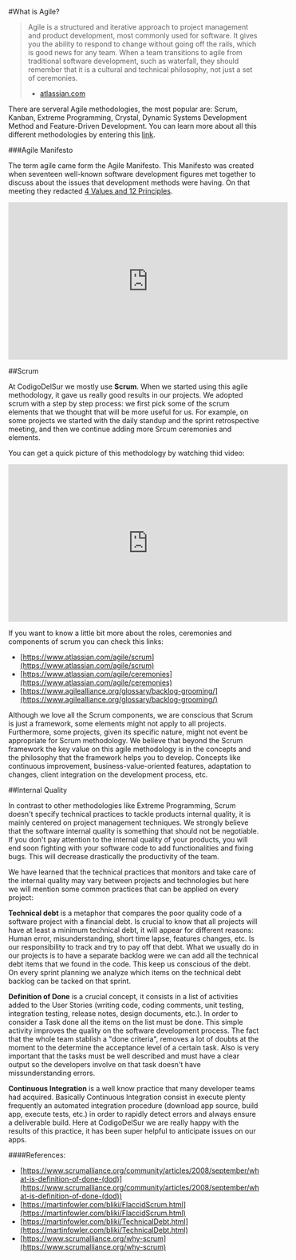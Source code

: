 
#What is Agile?

>Agile is a structured and iterative approach to project management and product development, most commonly used for software. It gives you the ability to respond to change without going off the rails, which is good news for any team. When a team transitions to agile from traditional software development, such as waterfall, they should remember that it is a cultural and technical philosophy, not just a set of ceremonies.
> - [atlassian.com](www.atlassian.com/agile)

There are serveral Agile methodologies, the most popular are: Scrum, Kanban, Extreme Programming, Crystal, Dynamic Systems Development Method and Feature-Driven Development. You can learn more about all this different methodologies by entering this [link](https://www.versionone.com/agile-101/agile-methodologies/). 


###Agile Manifesto

The term agile came form the Agile Manifesto. This Manifesto was created when seventeen well-known software development figures met together to discuss about the issues that development methods were having. On that meeting they redacted [4 Values and 12 Principles](http://agilemanifesto.org).

<iframe width="560" height="315" src="https://www.youtube.com/embed/rf8Gi2RLKWQ" frameborder="0" allowfullscreen></iframe>

##Scrum

At CodigoDelSur we mostly use **Scrum**. When we started using this agile methodology, it gave us really good results in our projects. We adopted scrum with a step by step process: we first pick some of the scrum elements that we thought that will be more useful for us. For example, on some projects we started with the daily standup and the sprint retrospective meeting, and then we continue  adding more Srcum ceremonies and elements.   

You can get a quick picture of this methodology by watching thid video:

<iframe width="560" height="315" src="https://www.youtube.com/embed/TRcReyRYIMg" frameborder="0" allowfullscreen></iframe>

If you want to know a little bit more about the roles, ceremonies and components of scrum you can check this links:

- [https://www.atlassian.com/agile/scrum](https://www.atlassian.com/agile/scrum)
- [https://www.atlassian.com/agile/ceremonies](https://www.atlassian.com/agile/ceremonies)
- [https://www.agilealliance.org/glossary/backlog-grooming/](https://www.agilealliance.org/glossary/backlog-grooming/)

Although we love all the Scrum components, we are conscious that Scrum is just a framework, some elements might not apply to all projects. Furthermore, some projects, given its specific nature, might not event be appropriate for Scrum methodology. We believe that beyond the Scrum framework the key value on this agile methodology is in the concepts and the philosophy that the framework helps you to develop. Concepts like continuous improvement, business-value-oriented features, adaptation to changes, client integration on the development process, etc.   

##Internal Quality

In contrast to other methodologies like Extreme Programming, Scrum doesn't specify technical practices to tackle products internal quality, it is mainly centered on project management techniques. We strongly believe that the software internal quality is something that should not be negotiable. If you don't pay attention to the internal quality of your products, you will end soon fighting with your software code to add functionalities and fixing bugs. This will decrease drastically the productivity of the team. 

We have learned that the technical practices that monitors and take care of the internal quality may vary between projects and technologies but here we will mention some common practices that can be applied on every project:

**Technical debt** is a metaphor that compares the poor quality code of a software project with a financial debt. Is crucial to know that all projects will have at least a minimum technical debt, it will appear for different reasons: Human error, misunderstanding, short time lapse, features changes, etc. Is our responsibility to track and try to pay off that debt. What we usually do in our projects is to have a separate backlog were we can add all the technical debt items that we found in the code. This keep us conscious of the debt. On every sprint planning we analyze which items on the technical debt backlog can be tacked on that sprint.

**Definition of Done** is a crucial concept, it consists in a list of activities added to the User Stories (writing code, coding comments, unit testing, integration testing, release notes, design documents, etc.). In order to consider a Task done all the items on the list must be done. This simple activity improves the quality on the software development process. The fact that the whole team stablish a "done criteria", removes a lot of doubts at the moment to the determine the acceptance level of a certain task. Also is very important that the tasks must be well described and must have a clear output so the developers involve on that task doesn't have missunderstanding errors. 

**Continuous Integration** is a well know practice that many developer teams had acquired. Basically Continuous Integration consist in execute plenty frequently an automated integration procedure (download app source, build app, execute tests, etc.) in order to rapidly detect errors and always ensure a deliverable build. Here at CodigoDelSur we are really happy with the results of this practice, it has been super helpful to anticipate issues on our apps.

####References:
- [https://www.scrumalliance.org/community/articles/2008/september/what-is-definition-of-done-(dod)](https://www.scrumalliance.org/community/articles/2008/september/what-is-definition-of-done-(dod))
- [https://martinfowler.com/bliki/FlaccidScrum.html](https://martinfowler.com/bliki/FlaccidScrum.html)
- [https://martinfowler.com/bliki/TechnicalDebt.html](https://martinfowler.com/bliki/TechnicalDebt.html)
- [https://www.scrumalliance.org/why-scrum](https://www.scrumalliance.org/why-scrum)
 